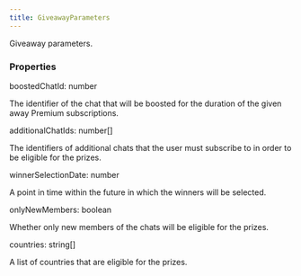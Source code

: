```yaml
---
title: GiveawayParameters
---
```


Giveaway parameters.

### Properties

<div class="flex flex-col gap-3"><div><div class="flex gap-2"><div class="font-mono p" id="p_boostedChatId" data-anchor><span class="font-bold">boostedChatId</span><span class="opacity-50">:</span> <span>number</span></div></div><div class="pl-3"><div class="no-margin">

The identifier of the chat that will be boosted for the duration of the given away Premium subscriptions.

</div></div></div><div><div class="flex gap-2"><div class="font-mono p" id="p_additionalChatIds" data-anchor><span class="font-bold">additionalChatIds</span><span class="opacity-50">:</span> <span>number</span><span class="opacity-50">[]</span></div></div><div class="pl-3"><div class="no-margin">

The identifiers of additional chats that the user must subscribe to in order to be eligible for the prizes.

</div></div></div><div><div class="flex gap-2"><div class="font-mono p" id="p_winnerSelectionDate" data-anchor><span class="font-bold">winnerSelectionDate</span><span class="opacity-50">:</span> <span>number</span></div></div><div class="pl-3"><div class="no-margin">

A point in time within the future in which the winners will be selected.

</div></div></div><div><div class="flex gap-2"><div class="font-mono p" id="p_onlyNewMembers" data-anchor><span class="font-bold">onlyNewMembers</span><span class="opacity-50">:</span> <span>boolean</span></div></div><div class="pl-3"><div class="no-margin">

Whether only new members of the chats will be eligible for the prizes.

</div></div></div><div><div class="flex gap-2"><div class="font-mono p" id="p_countries" data-anchor><span class="font-bold">countries</span><span class="opacity-50">:</span> <span>string</span><span class="opacity-50">[]</span></div></div><div class="pl-3"><div class="no-margin">

A list of countries that are eligible for the prizes.

</div></div></div></div>

